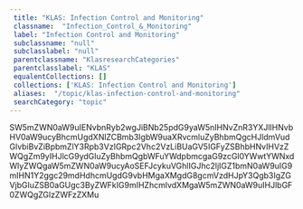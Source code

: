 ```yaml
--- 
 title: "KLAS: Infection Control and Monitoring" 
 classname:  "Infection_Control_&_Monitoring" 
 label: "Infection Control and Monitoring" 
 subclassname: "null" 
 subclasslabel: "null" 
 parentclassname: "KlasresearchCategories" 
 parentclasslabel: "KLAS" 
 equalentCollections: [] 
 collections: ['KLAS: Infection Control and Monitoring']
 aliases:  "/topic/klas-infection-control-and-monitoring"  
 searchCategory: "topic" 
---
```

SW5mZWN0aW9uIENvbnRyb2wgJiBNb25pdG9yaW5nIHNvZnR3YXJlIHNvbHV0aW9ucyBhcmUgdXNlZCBmb3IgbW9uaXRvcmluZyBhbmQgcHJldmVudGlvbiBvZiBpbmZlY3Rpb3VzIGRpc2Vhc2VzLiBUaGV5IGFyZSBhbHNvIHVzZWQgZm9yIHJlcG9ydGluZyBhbmQgbWFuYWdpbmcgaG9zcGl0YWwtYWNxdWlyZWQgaW5mZWN0aW9ucyAoSEFJcykuVGhlIGJhc2ljIGZ1bmN0aW9uIG9mIHN1Y2ggc29mdHdhcmUgdG9vbHMgaXMgdG8gcmVzdHJpY3Qgb3IgZGVjbGluZSB0aGUgc3ByZWFkIG9mIHZhcmlvdXMgaW5mZWN0aW9uIHJlbGF0ZWQgZGlzZWFzZXMu